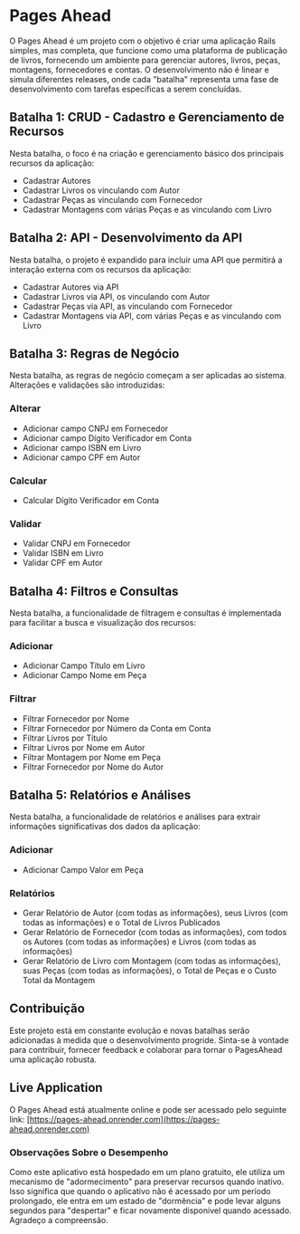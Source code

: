 # Pages Ahead

O Pages Ahead é um projeto com o objetivo é criar uma aplicação Rails simples, mas completa, que funcione como uma plataforma de publicação de livros, fornecendo um ambiente para gerenciar autores, livros, peças, montagens, fornecedores e contas. O desenvolvimento não é linear e simula diferentes releases, onde cada "batalha" representa uma fase de desenvolvimento com tarefas específicas a serem concluídas.


## Batalha 1: CRUD - Cadastro e Gerenciamento de Recursos

Nesta batalha, o foco é na criação e gerenciamento básico dos principais recursos da aplicação:

- Cadastrar Autores
- Cadastrar Livros os vinculando com Autor
- Cadastrar Peças as vinculando com Fornecedor
- Cadastrar Montagens com várias Peças e as vinculando com Livro

## Batalha 2: API - Desenvolvimento da API

Nesta batalha, o projeto é expandido para incluir uma API que permitirá a interação externa com os recursos da aplicação:

- Cadastrar Autores via API
- Cadastrar Livros via API, os vinculando com Autor
- Cadastrar Peças via API, as vinculando com Fornecedor
- Cadastrar Montagens via API, com várias Peças e as vinculando com Livro

## Batalha 3: Regras de Negócio

Nesta batalha, as regras de negócio começam a ser aplicadas ao sistema. Alterações e validações são introduzidas:

### Alterar

- Adicionar campo CNPJ em Fornecedor
- Adicionar campo Dígito Verificador em Conta
- Adicionar campo ISBN em Livro
- Adicionar campo CPF em Autor

### Calcular

- Calcular Dígito Verificador em Conta

### Validar

- Validar CNPJ em Fornecedor
- Validar ISBN em Livro
- Validar CPF em Autor

## Batalha 4: Filtros e Consultas

Nesta batalha, a funcionalidade de filtragem e consultas é implementada para facilitar a busca e visualização dos recursos:

### Adicionar

- Adicionar Campo Título em Livro
- Adicionar Campo Nome em Peça

### Filtrar

- Filtrar Fornecedor por Nome
- Filtrar Fornecedor por Número da Conta em Conta
- Filtrar Livros por Título
- Filtrar Livros por Nome em Autor
- Filtrar Montagem por Nome em Peça
- Filtrar Fornecedor por Nome do Autor

## Batalha 5: Relatórios e Análises

Nesta batalha, a funcionalidade de relatórios e análises para extrair informações significativas dos dados da aplicação:

### Adicionar

- Adicionar Campo Valor em Peça

### Relatórios

- Gerar Relatório de Autor (com todas as informações), seus Livros (com todas as informações) e o Total de Livros Publicados
- Gerar Relatório de Fornecedor (com todas as informações), com todos os Autores (com todas as informações) e Livros (com todas as informações)
- Gerar Relatório de Livro com Montagem (com todas as informações), suas Peças (com todas as informações), o Total de Peças e o Custo Total da Montagem

## Contribuição

Este projeto está em constante evolução e novas batalhas serão adicionadas à medida que o desenvolvimento progride. Sinta-se à vontade para contribuir, fornecer feedback e colaborar para tornar o PagesAhead uma aplicação robusta.

## Live Application

O Pages Ahead está atualmente online e pode ser acessado pelo seguinte link: [https://pages-ahead.onrender.com](https://pages-ahead.onrender.com)

### Observações Sobre o Desempenho

Como este aplicativo está hospedado em um plano gratuito, ele utiliza um mecanismo de "adormecimento" para preservar recursos quando inativo. Isso significa que quando o aplicativo não é acessado por um período prolongado, ele entra em um estado de "dormência" e pode levar alguns segundos para "despertar" e ficar novamente disponível quando acessado. Agradeço a compreensão.
